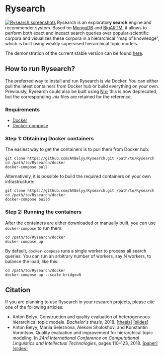 # Rysearch
[![Rysearch screenshots](https://s3.eu-central-1.amazonaws.com/rysearch/rysearch-github-header.jpg)](http://rysearch.retloko.org/)
Rysearch is an explorato**ry search** engine and recommender system. Based on [MongoDB](https://www.mongodb.com/) and [BigARTM](http://bigartm.org), it allows to perform both exact and inexact search queries over popular-scientific corpora and visualizes these corpora in a hierarchical "map of knowledge", which is built using weakly supervised hierarchical topic models.

The demonstration of the current stable version can be found [here](http://rysearch.retloko.org/).

## How to run Rysearch?
The preferred way to install and run Rysearch is via Docker. You can either pull the latest containers from Docker hub or build everything on your own. Previously, Rysearch could also be built using [Nix](https://github.com/NixOS/nix); this is now deprecated, but the corresponding *.nix* files are retained for the reference.

### Requirements
* [Docker](https://www.docker.com/products/docker-desktop)
* [Docker-compose](https://github.com/docker/compose/releases)

### Step 1: Obtaining Docker containers

The easiest way to get the containers is to pull them from Docker hub:
```
git clone https://github.com/AVBelyy/Rysearch.git /path/to/Rysearch
cd /path/to/Rysearch/docker
docker-compose pull
```

Alternatively, it is possible to build the required containers on your own infrastructure:
```
git clone https://github.com/AVBelyy/Rysearch.git /path/to/Rysearch
cd /path/to/Rysearch/docker
docker-compose build
```

### Step 2: Running the containers

After the containers are either downloaded or manually built, you can use `docker-compose` to run them:
```
cd /path/to/Rysearch/docker
docker-compose up
```

By default, `docker-compose` runs a single worker to process all search queries. You can run an arbitrary number of workers, say N workers, to balance the load, like this:
```
cd /path/to/Rysearch/docker
docker-compose up --scale bridge=N
```

## Citation
If you are planning to use Rysearch in your research projects, please cite one of the following articles:
* Anton Belyy. Construction and quality evaluation of heterogeneous hierarchical topic models. *Bachelor's thesis*, 2018. [[thesis]](https://arxiv.org/abs/1811.02820) [[slides]](https://static.retloko.org/slides/belyy2018bachelor-thesis-slides.pdf)
* Anton Belyy, Mariia Seleznova, Aleksei Sholokhov, and Konstantin Vorontsov. Quality evaluation and improvement for hierarchical topic modeling. In *24rd International Conference on Computational Linguistics and Intellectual Technologies*, pages 110–123, 2018. [[paper]](http://www.dialog-21.ru/media/4562/belyyavplusetal.pdf) [[slides]](http://www.dialog-21.ru/media/4352/belyy_seleznova.pdf)
